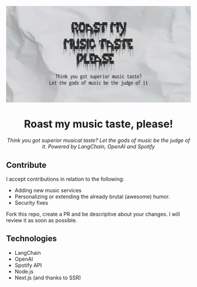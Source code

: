 <center>
<img src="./public/og-image.png">

<h1>Roast my music taste, please!</h1>

<i>
    Think you got superior musical taste? Let the gods of music be the judge of it. Powered by LangChain, OpenAI and Spotify
</i>
</center>

## Contribute

I accept contributions in relation to the following:

- Adding new music services
- Personalizing or extending the already brutal (awesome) humor.
- Security fixes

Fork this repo, create a PR and be descriptive about your changes. I will review it as soon as possible.

## Technologies

- LangChain
- OpenAI
- Spotify API
- Node.js
- Next.js (and thanks to SSR)
